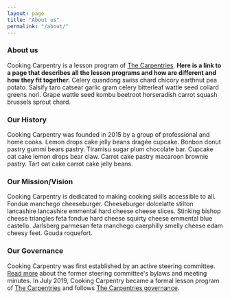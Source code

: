 ```yaml
---
layout: page
title: "About us"
permalink: "/about/"
---
```



### About us
Cooking Carpentry is a lesson program of [The Carpentries](https://carpentries.org). **Here is a link to a page that describes all the lesson programs and how are different and how they fit together.**  Celery quandong swiss chard chicory earthnut pea potato. Salsify taro catsear garlic gram celery bitterleaf wattle seed collard greens nori. Grape wattle seed kombu beetroot horseradish carrot squash brussels sprout chard.

### Our History
Cooking Carpentry was founded in 2015 by a group of professional and home cooks. Lemon drops cake jelly beans dragée cupcake. Bonbon donut pastry gummi bears pastry. Tiramisu sugar plum chocolate bar. Cupcake oat cake lemon drops bear claw. Carrot cake pastry macaroon brownie pastry. Tart oat cake carrot cake jelly beans.

### Our Mission/Vision
Cooking Carpentry is dedicated to making cooking skills accessible to all.  Fondue manchego cheeseburger. Cheeseburger dolcelatte stilton lancashire lancashire emmental hard cheese cheese slices. Stinking bishop cheese triangles feta fondue hard cheese squirty cheese emmental blue castello. Jarlsberg parmesan feta manchego caerphilly smelly cheese edam cheesy feet. Gouda roquefort.

### Our Governance
Cooking Carpentry was first established by an active steering committee.  [Read more](#) about the former steering committee's bylaws and meeting minutes.  In July 2019, Cooking Carpentry became a formal lesson program of [The Carpentries](https://carpentries.org) and follows [The Carpentries governance](https://carpentries.org/governance/). 